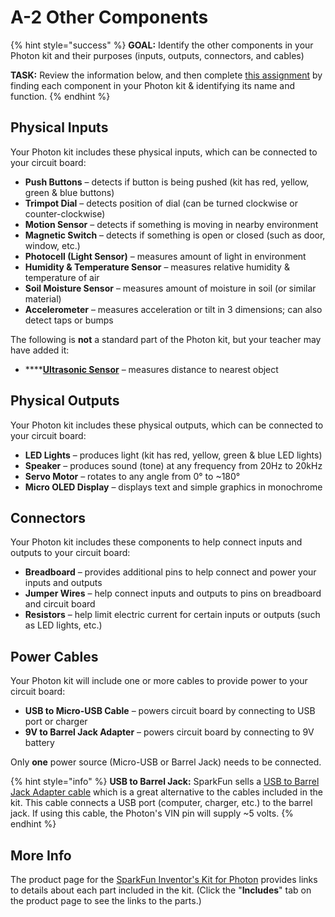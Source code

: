 # A-2 Other Components

{% hint style="success" %}
**GOAL:**  Identify the other components in your Photon kit and their purposes \(inputs, outputs, connectors, and cables\)

**TASK:**  Review the information below, and then complete [this assignment](https://drive.google.com/open?id=1op5CGn4ZSe-FFW_nTxTW_Yz_FeZpcXrW0pxKeu_eFF0) by finding each component in your Photon kit & identifying its name and function.
{% endhint %}

## Physical Inputs

Your Photon kit includes these physical inputs, which can be connected to your circuit board:

* **Push Buttons** – detects if button is being pushed \(kit has red, yellow, green & blue buttons\)
* **Trimpot Dial** – detects position of dial \(can be turned clockwise or counter-clockwise\)
* **Motion Sensor** – detects if something is moving in nearby environment
* **Magnetic Switch** – detects if something is open or closed \(such as door, window, etc.\)
* **Photocell \(Light Sensor\)** – measures amount of light in environment
* **Humidity & Temperature Sensor** – measures relative humidity & temperature of air
* **Soil Moisture Sensor** – measures amount of moisture in soil \(or similar material\)
* **Accelerometer** – measures acceleration or tilt in 3 dimensions; can also detect taps or bumps

The following is **not** a standard part of the Photon kit, but your teacher may have added it:

* \*\*\*\*[**Ultrasonic Sensor**](https://www.sparkfun.com/products/13959) – measures distance to nearest object

## Physical Outputs

Your Photon kit includes these physical outputs, which can be connected to your circuit board:

* **LED Lights** – produces light \(kit has red, yellow, green & blue LED lights\)
* **Speaker** – produces sound \(tone\) at any frequency from 20Hz to 20kHz
* **Servo Motor** – rotates to any angle from 0° to ~180°
* **Micro OLED Display** – displays text and simple graphics in monochrome

## Connectors

Your Photon kit includes these components to help connect inputs and outputs to your circuit board:

* **Breadboard** – provides additional pins to help connect and power your inputs and outputs
* **Jumper Wires** – help connect inputs and outputs to pins on breadboard and circuit board
* **Resistors** – help limit electric current for certain inputs or outputs \(such as LED lights, etc.\)

## Power Cables

Your Photon kit will include one or more cables to provide power to your circuit board:

* **USB to Micro-USB Cable** – powers circuit board by connecting to USB port or charger
* **9V to Barrel Jack Adapter** – powers circuit board by connecting to 9V battery

Only **one** power source \(Micro-USB or Barrel Jack\) needs to be connected.

{% hint style="info" %}
**USB to Barrel Jack:**  SparkFun sells a [USB to Barrel Jack Adapter cable](https://www.sparkfun.com/products/8639) which is a great alternative to the cables included in the kit. This cable connects a USB port \(computer, charger, etc.\) to the barrel jack. If using this cable, the Photon's VIN pin will supply ~5 volts.
{% endhint %}

## More Info

The product page for the [SparkFun Inventor's Kit for Photon](https://www.sparkfun.com/products/13320) provides links to details about each part included in the kit. \(Click the "**Includes**" tab on the product page to see the links to the parts.\)

